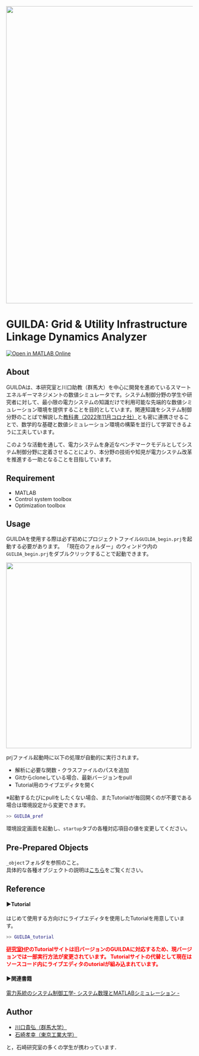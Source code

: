<img src="https://github.com/guilda-dev/guilda/assets/54563775/20094d9b-22f5-4fb8-aff8-d80dc3cde31b" width="800">

# GUILDA: Grid & Utility Infrastructure Linkage Dynamics Analyzer

[![Open in MATLAB Online](https://www.mathworks.com/images/responsive/global/open-in-matlab-online.svg)](https://matlab.mathworks.com/open/github/v1?repo=guilda-dev/guilda&project=./GUILDA.prj)

## About
GUILDAは、本研究室と川口助教（群馬大）を中心に開発を進めているスマートエネルギーマネジメントの数値シミュレータです。システム制御分野の学生や研究者に対して、最小限の電力システムの知識だけで利用可能な先端的な数値シミュレーション環境を提供することを目的としています。関連知識をシステム制御分野のことばで解説した[教科書（2022年11月コロナ社）](https://lim.ishizaki-lab.jp/guilda#h.66rvn04iyvio)とも密に連携させることで、数学的な基礎と数値シミュレーション環境の構築を並行して学習できるように工夫しています。

このような活動を通して、電力システムを身近なベンチマークモデルとしてシステム制御分野に定着させることにより、本分野の技術や知見が電力システム改革を推進する一助となることを目指しています。

## Requirement
- MATLAB
- Control system toolbox
- Optimization toolbox

## Usage

GUILDAを使用する際は必ず初めにプロジェクトファイル``GUILDA_begin.prj``を起動する必要があります。
「現在のフォルダー」のウィンドウ内の``GUILDA_begin.prj``をダブルクリックすることで起動できます。

<img src="https://github.com/guilda-dev/guilda/assets/54563775/a83a40cc-8cff-4f8e-a466-6189f7e563fc" width="500">
  
prjファイル起動時に以下の処理が自動的に実行されます。
- 解析に必要な関数・クラスファイルのパスを追加
- Gitからcloneしている場合、最新バージョンをpull
- Tutorial用のライブエディタを開く

※起動するたびにpullをしたくない場合、またTutorialが毎回開くのが不要である場合は環境設定から変更できます。
```matlab
>> GUILDA_pref
```
環境設定画面を起動し、``startup``タブの各種対応項目の値を変更してください。


## Pre-Prepared Objects
``_object``フォルダを参照のこと。<br>
具体的な各種オブジェクトの説明は[こちら](./_object/README.md)をご覧ください。 

## Reference

#### ▶Tutorial
はじめて使用する方向けにライブエディタを使用したTutorialを用意しています。
```matlab
>> GUILDA_tutorial
```

[**<span style="color: red; "><u>研究室HP</u></span>**](https://lim.ishizaki-lab.jp/guilda)**<span style="color: red; ">のTutorialサイトは旧バージョンのGUILDAに対応するため、現バージョンでは一部実行方法が変更されています。
Tutorialサイトの代替として現在はソースコード内にライブエディタのutorialが組み込まれています。</span>**


#### ▶関連書籍
[ 電力系統のシステム制御工学- システム数理とMATLABシミュレーション - ](https://www.jstage.jst.go.jp/article/sicejl/62/10/62_640/_pdf/-char/ja)

## Author
- [川口貴弘（群馬大学）](http://hashi-lab.ei.st.gunma-u.ac.jp/~hashimotos/member/kawaguchi/)
- [石崎孝幸（東京工業大学）](https://lim.ishizaki-lab.jp)

と，石崎研究室の多くの学生が携わっています．
